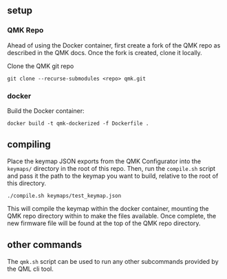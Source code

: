 ## setup

### QMK Repo

Ahead of using the Docker container, first create a fork of the QMK repo as described in the QMK
docs. Once the fork is created, clone it locally.

Clone the QMK git repo

```
git clone --recurse-submodules <repo> qmk.git
```

### docker

Build the Docker container:

```
docker build -t qmk-dockerized -f Dockerfile .
```

## compiling

Place the keymap JSON exports from the QMK Configurator into the `keymaps/` directory in the root of
this repo. Then, run the `compile.sh` script and pass it the path to the keymap you want to build,
relative to the root of this directory.

```
./compile.sh keymaps/test_keymap.json
```

This will compile the keymap within the docker container, mounting the QMK repo directory within
to make the files available. Once complete, the new firmware file will be found at the top of the
QMK repo directory.

## other commands

The `qmk.sh` script can be used to run any other subcommands provided by the QML cli tool.
